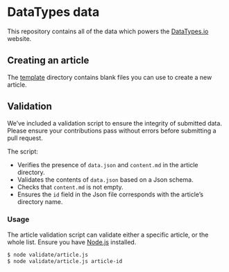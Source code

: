# DataTypes data

This repository contains all of the data which powers the [DataTypes.io](https://datatypes.io) website.

## Creating an article

The [template](template) directory contains blank files you can use to create a new article.

## Validation

We’ve included a validation script to ensure the integrity of submitted data. Please ensure your contributions pass without errors before submitting a pull request.

The script:

- Verifies the presence of `data.json` and `content.md` in the article directory.
- Validates the contents of `data.json` based on a Json schema.
- Checks that `content.md` is not empty.
- Ensures the `id` field in the Json file corresponds with the article’s directory name.

### Usage

The article validation script can validate either a specific article, or the whole list. Ensure you have [Node.js](https://nodejs.org/) installed.

```bash
$ node validate/article.js
$ node validate/article.js article-id
```
